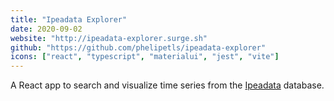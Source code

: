 ```yaml
---
title: "Ipeadata Explorer"
date: 2020-09-02
website: "http://ipeadata-explorer.surge.sh"
github: "https://github.com/phelipetls/ipeadata-explorer"
icons: ["react", "typescript", "materialui", "jest", "vite"]
---
```


A React app to search and visualize time series from the
[Ipeadata](http://ipeadata.gov.br/api/) database.
